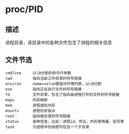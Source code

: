 # proc/PID

## 描述

进程目录，该目录中的各种文件包含了进程的相关信息

## 文件节选

```
cmdline		以\0分割的命令行参数
cwd			指向当前工作目录的符号链接
environ		name=value键值对环境列表，以\0分割
exe			指向正在执行文件的符号链接
fd			文件目录，包含了指向由进程打开的文件的符号链接
maps		内存映射
mem			进程虚拟内存
mounts		进程的安装点
root		指向根目录的符号链接
status		各种信息，比如：进程id，凭证，内存使用量，信号等
task		为进程中的线程均包含一个子目录
```


